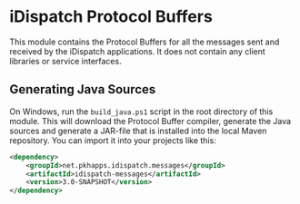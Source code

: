 # iDispatch Protocol Buffers

This module contains the Protocol Buffers for all the messages sent and received by the iDispatch applications. It does not contain any client libraries or service interfaces.

## Generating Java Sources

On Windows, run the `build_java.ps1` script in the root directory of this module. This will download the Protocol Buffer compiler, generate the Java sources and generate a JAR-file that is installed into the local Maven repository. You can import it into your projects like this:

```xml
<dependency>
    <groupId>net.pkhapps.idispatch.messages</groupId>
    <artifactId>idispatch-messages</artifactId>
    <version>3.0-SNAPSHOT</version>
</dependency>
```

